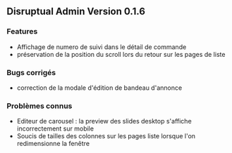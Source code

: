 ## Disruptual Admin Version 0.1.6

### Features

- Affichage de numero de suivi dans le détail de commande
- préservation de la position du scroll lors du retour sur les pages de liste

### Bugs corrigés

- correction de la modale d'édition de bandeau d'annonce

### Problèmes connus

- Editeur de carousel : la preview des slides desktop s'affiche incorrectement sur mobile
- Soucis de tailles des colonnes sur les pages liste lorsque l'on redimensionne la fenêtre
